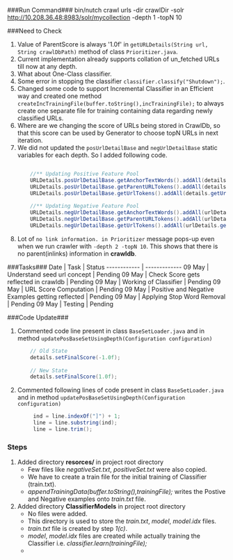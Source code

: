 
###Run Command###
bin/nutch crawl urls -dir crawlDir -solr http://10.208.36.48:8983/solr/mycollection -depth 1 -topN 10


###Need to Check
1. Value of ParentScore is always '1.0f' in `getURLDetails(String url, String crawlDbPath)` method of class `Prioritizer.java`.
2. Current implementation already supports collation of un_fetched URLs till now at any depth.
3. What about One-Class classifier.
4. Some error in stopping the classifier `classifier.classify("Shutdown");`.
5. Changed some code to support Incremental Classifier in an Efficient way and created one method `createIncTrainingFile(buffer.toString(),incTrainingFile);` to always create one separate file for training  containing data regarding newly classified URLs.
6. Where are we changing the score of URLs being stored in CrawlDb, so that this score can be used by Generator to choose topN URLs in next iteration.
7. We did not updated the `posUrlDetailBase` and `negUrlDetailBase` static variables for each depth. So I added following code.
	```java
	
		//** Updating Positive Feature Pool
		URLDetails.posUrlDetailBase.getAnchorTextWords().addAll(details.getAnchorTextWords());
		URLDetails.posUrlDetailBase.getParentURLTokens().addAll(details.getParentURLTokens());
		URLDetails.posUrlDetailBase.getUrlTokens().addAll(details.getUrlTokens());
			
		//** Updating Negative Feature Pool
		URLDetails.negUrlDetailBase.getAnchorTextWords().addAll(urlDetails.getAnchorTextWords());
		URLDetails.negUrlDetailBase.getParentURLTokens().addAll(urlDetails.getParentURLTokens());
		URLDetails.negUrlDetailBase.getUrlTokens().addAll(urlDetails.getUrlTokens());
	```
8. Lot of `no link information. in Prioritizer` message pops-up even when we run crawler with `-depth 2 -topN 10`. This shows that there is no parent(inlinks) information in **crawldb**.


###Tasks###
Date | Task | Status
------------ | -------------
09 May | Understand seed url concept | Pending
09 May | Check Score gets reflected in crawldb | Pending
09 May | Working of Classifier | Pending
09 May | URL Score Computation | Pending
09 May | Positive and Negative Examples getting reflected | Pending
09 May | Applying Stop Word Removal | Pending
09 May | Testing | Pending


###Code Update###
1. Commented code line present in class `BaseSetLoader.java` and in method `updatePosBaseSetUsingDepth(Configuration configuration)`
	```java
		// Old State
		details.setFinalScore(-1.0f);
		
		// New State
		details.setFinalScore(1.0f);
	```
2. Commented following lines of code present in class `BaseSetLoader.java` and in method `updatePosBaseSetUsingDepth(Configuration configuration)`

   ```java
      	ind = line.indexOf("]") + 1;
		line = line.substring(ind);
		line = line.trim();
   ```

### Steps ###
1. Added directory **resorces/** in project root directory
    * Few files like *negativeSet.txt*, *positiveSet.txt* were also copied.
    * We have to create a train file for the initial training of Classifier (train.txt).
    * *appendTrainingData(buffer.toString(),trainingFile);* writes the Postive and Negative examples onto *train.txt* file.
2. Added directory **ClassifierModels** in project root directory
    * No files were added.
    * This directory is used to store the *train.txt*, *model*, *model.idx* files.
    * *train.txt* file is created by step *1(c)*.
    * *model*, *model.idx* files are created while actually training the Classifier i.e. *classifier.learn(trainingFile);*
    * 
